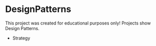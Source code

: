 # DesignPatterns
This project was created for educational purposes only! Projects show Design Patterns.
<ul>
<li>Strategy</li>
</ul>
